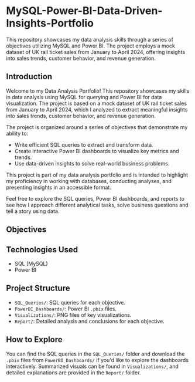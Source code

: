 # MySQL-Power-BI-Data-Driven-Insights-Portfolio
This repository showcases my data analysis skills through a series of objectives utilizing MySQL and Power BI. The project employs a mock dataset of UK rail ticket sales from January to April 2024, offering insights into sales trends, customer behavior, and revenue generation.

## Introduction
Welcome to my Data Analysis Portfolio! This repository showcases my skills in data analysis using MySQL for querying and Power BI for data visualization. The project is based on a mock dataset of UK rail ticket sales from January to April 2024, which I analyzed to extract meaningful insights into sales trends, customer behavior, and revenue generation.

The project is organized around a series of objectives that demonstrate my ability to:

- Write efficient SQL queries to extract and transform data.
- Create interactive Power BI dashboards to visualize key metrics and trends.
- Use data-driven insights to solve real-world business problems.

This project is part of my data analysis portfolio and is intended to highlight my proficiency in working with databases, conducting analyses, and presenting insights in an accessible format.

Feel free to explore the SQL queries, Power BI dashboards, and reports to see how I approach different analytical tasks, solve business questions and tell a story using data.

## Objectives


## Technologies Used
- SQL (MySQL)
- Power BI

## Project Structure
- `SQL_Queries/`: SQL queries for each objective.
- `PowerBI_Dashboards/`: Power BI `.pbix` files.
- `Visualizations/`: PNG files of key visualizations.
- `Report/`: Detailed analysis and conclusions for each objective.

## How to Explore
You can find the SQL queries in the `SQL_Queries/` folder and download the `.pbix` files from `PowerBI_Dashboards/` if you'd like to explore the dashboards interactively. Summarized visuals can be found in `Visualizations/`, and detailed explanations are provided in the `Report/` folder.
